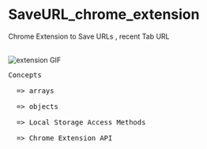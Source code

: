 # SaveURL_chrome_extension
 Chrome Extension to Save URLs , recent Tab URL <br /><br />
 
 ![extension GIF](https://user-images.githubusercontent.com/86430227/222544349-9aeba119-ef7e-43ac-827d-c391a27466bb.gif)<br />

<pre>
Concepts<br / >
  => arrays<br />
  => objects<br />
  => Local Storage Access Methods<br />
  => Chrome Extension API<br />
</pre>
